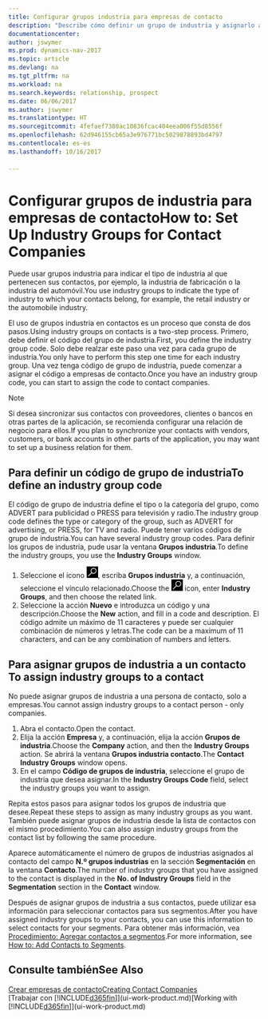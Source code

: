 ```yaml
---
title: Configurar grupos industria para empresas de contacto
description: "Describe cómo definir un grupo de industria y asignarlo a una empresa de contacto, por ejemplo, en la industria minorista o la industria del automóvil."
documentationcenter: 
author: jswymer
ms.prod: dynamics-nav-2017
ms.topic: article
ms.devlang: na
ms.tgt_pltfrm: na
ms.workload: na
ms.search.keywords: relationship, prospect
ms.date: 06/06/2017
ms.author: jswymer
ms.translationtype: HT
ms.sourcegitcommit: 4fefaef7380ac10836fcac404eea006f55d8556f
ms.openlocfilehash: 62d946155cb65a3e976771bc5029878893bd4797
ms.contentlocale: es-es
ms.lasthandoff: 10/16/2017

---
```

# <a name="how-to-set-up-industry-groups-for-contact-companies"></a><span data-ttu-id="6d1ed-103">Configurar grupos de industria para empresas de contacto</span><span class="sxs-lookup"><span data-stu-id="6d1ed-103">How to: Set Up Industry Groups for Contact Companies</span></span>
<span data-ttu-id="6d1ed-104">Puede usar grupos industria para indicar el tipo de industria al que pertenecen sus contactos, por ejemplo, la industria de fabricación o la industria del automóvil.</span><span class="sxs-lookup"><span data-stu-id="6d1ed-104">You use industry groups to indicate the type of industry to which your contacts belong, for example, the retail industry or the automobile industry.</span></span>

<span data-ttu-id="6d1ed-105">El uso de grupos industria en contactos es un proceso que consta de dos pasos.</span><span class="sxs-lookup"><span data-stu-id="6d1ed-105">Using industry groups on contacts is a two-step process.</span></span> <span data-ttu-id="6d1ed-106">Primero, debe definir el código del grupo de industria.</span><span class="sxs-lookup"><span data-stu-id="6d1ed-106">First, you define the industry group code.</span></span> <span data-ttu-id="6d1ed-107">Solo debe realzar este paso una vez para cada grupo de industria.</span><span class="sxs-lookup"><span data-stu-id="6d1ed-107">You only have to perform this step one time for each industry group.</span></span> <span data-ttu-id="6d1ed-108">Una vez tenga código de grupo de industria, puede comenzar a asignar el código a empresas de contacto.</span><span class="sxs-lookup"><span data-stu-id="6d1ed-108">Once you have an industry group code, you can start to assign the code to contact companies.</span></span>

> [!NOTE]  
>   <span data-ttu-id="6d1ed-109">Si desea sincronizar sus contactos con proveedores, clientes o bancos en otras partes de la aplicación, se recomienda configurar una relación de negocio para ellos.</span><span class="sxs-lookup"><span data-stu-id="6d1ed-109">If you plan to synchronize your contacts with vendors, customers, or bank accounts in other parts of the application, you may want to set up a business relation for them.</span></span>

## <a name="to-define-an-industry-group-code"></a><span data-ttu-id="6d1ed-110">Para definir un código de grupo de industria</span><span class="sxs-lookup"><span data-stu-id="6d1ed-110">To define an industry group code</span></span>
<span data-ttu-id="6d1ed-111">El código de grupo de industria define el tipo o la categoría del grupo, como ADVERT para publicidad o PRESS para televisión y radio.</span><span class="sxs-lookup"><span data-stu-id="6d1ed-111">The industry group code defines the type or category of the group, such as ADVERT for advertising, or PRESS, for TV and radio.</span></span> <span data-ttu-id="6d1ed-112">Puede tener varios códigos de grupo de industria.</span><span class="sxs-lookup"><span data-stu-id="6d1ed-112">You can have several industry group codes.</span></span> <span data-ttu-id="6d1ed-113">Para definir los grupos de industria, pude usar la ventana **Grupos industria**.</span><span class="sxs-lookup"><span data-stu-id="6d1ed-113">To define the industry groups, you use the **Industry Groups** window.</span></span>

1. <span data-ttu-id="6d1ed-114">Seleccione el icono ![Buscar página o informe](media/ui-search/search_small.png "icono Buscar página o informe"), escriba **Grupos industria** y, a continuación, seleccione el vínculo relacionado.</span><span class="sxs-lookup"><span data-stu-id="6d1ed-114">Choose the ![Search for Page or Report](media/ui-search/search_small.png "Search for Page or Report icon") icon, enter **Industry Groups**, and then choose the related link.</span></span>
2. <span data-ttu-id="6d1ed-115">Seleccione la acción **Nuevo** e introduzca un código y una descripción.</span><span class="sxs-lookup"><span data-stu-id="6d1ed-115">Choose the **New** action, and fill in a code and description.</span></span> <span data-ttu-id="6d1ed-116">El código admite un máximo de 11 caracteres y puede ser cualquier combinación de números y letras.</span><span class="sxs-lookup"><span data-stu-id="6d1ed-116">The code can be a maximum of 11 characters, and can be any combination of numbers and letters.</span></span>

## <span data-ttu-id="6d1ed-117"><a name="AssignIndustryGroupContact"></a> Para asignar grupos de industria a un contacto</span><span class="sxs-lookup"><span data-stu-id="6d1ed-117"><a name="AssignIndustryGroupContact"></a> To assign industry groups to a contact</span></span>
<span data-ttu-id="6d1ed-118">No puede asignar grupos de industria a una persona de contacto, solo a empresas.</span><span class="sxs-lookup"><span data-stu-id="6d1ed-118">You cannot assign industry groups to a contact person - only companies.</span></span>

1. <span data-ttu-id="6d1ed-119">Abra el contacto.</span><span class="sxs-lookup"><span data-stu-id="6d1ed-119">Open the contact.</span></span>
2. <span data-ttu-id="6d1ed-120">Elija la acción **Empresa** y, a continuación, elija la acción **Grupos de industria**.</span><span class="sxs-lookup"><span data-stu-id="6d1ed-120">Choose the **Company** action, and then the **Industry Groups** action.</span></span> <span data-ttu-id="6d1ed-121">Se abrirá la ventana **Grupos industria contacto**.</span><span class="sxs-lookup"><span data-stu-id="6d1ed-121">The **Contact Industry Groups** window opens.</span></span>
3. <span data-ttu-id="6d1ed-122">En el campo **Código de grupos de industria**, seleccione el grupo de industria que desea asignar.</span><span class="sxs-lookup"><span data-stu-id="6d1ed-122">In the **Industry Groups Code** field, select the industry groups you want to assign.</span></span>

<span data-ttu-id="6d1ed-123">Repita estos pasos para asignar todos los grupos de industria que desee.</span><span class="sxs-lookup"><span data-stu-id="6d1ed-123">Repeat these steps to assign as many industry groups as you want.</span></span> <span data-ttu-id="6d1ed-124">También puede asignar grupos de industria desde la lista de contactos con el mismo procedimiento.</span><span class="sxs-lookup"><span data-stu-id="6d1ed-124">You can also assign industry groups from the contact list by following the same procedure.</span></span>

<span data-ttu-id="6d1ed-125">Aparece automáticamente el número de grupos de industrias asignados al contacto del campo **N.º grupos industrias** en la sección **Segmentación** en la ventana **Contacto**.</span><span class="sxs-lookup"><span data-stu-id="6d1ed-125">The number of industry groups that you have assigned to the contact is displayed in the **No. of Industry Groups** field in the **Segmentation** section in the **Contact** window.</span></span>

<span data-ttu-id="6d1ed-126">Después de asignar grupos de industria a sus contactos, puede utilizar esa información para seleccionar contactos para sus segmentos.</span><span class="sxs-lookup"><span data-stu-id="6d1ed-126">After you have assigned industry groups to your contacts, you can use this information to select contacts for your segments.</span></span> <span data-ttu-id="6d1ed-127">Para obtener más información, vea [Procedimiento: Agregar contactos a segmentos](marketing-add-contact-segment.md).</span><span class="sxs-lookup"><span data-stu-id="6d1ed-127">For more information, see [How to: Add Contacts to Segments](marketing-add-contact-segment.md).</span></span>

## <a name="see-also"></a><span data-ttu-id="6d1ed-128">Consulte también</span><span class="sxs-lookup"><span data-stu-id="6d1ed-128">See Also</span></span>
[<span data-ttu-id="6d1ed-129">Crear empresas de contacto</span><span class="sxs-lookup"><span data-stu-id="6d1ed-129">Creating Contact Companies</span></span>](marketing-create-contact-companies.md)  
<span data-ttu-id="6d1ed-130">[Trabajar con [!INCLUDE[d365fin](includes/d365fin_md.md)]](ui-work-product.md)</span><span class="sxs-lookup"><span data-stu-id="6d1ed-130">[Working with [!INCLUDE[d365fin](includes/d365fin_md.md)]](ui-work-product.md)</span></span>

